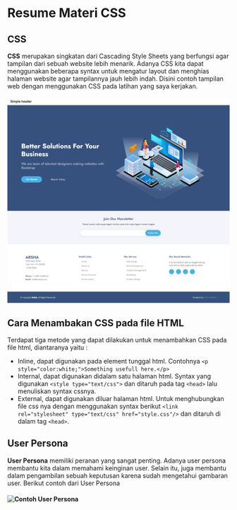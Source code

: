 # Resume Materi CSS

## CSS 
**CSS** merupakan singkatan dari Cascading Style Sheets yang berfungsi agar tampilan dari sebuah website lebih menarik. Adanya CSS kita dapat menggunakan beberapa syntax untuk mengatur layout dan menghias halaman website agar tampilannya jauh lebih indah. Disini contoh tampilan web dengan menggunakan CSS pada latihan yang saya kerjakan. 
#### ![LandingPage](https://github.com/dhiasfa/react_dhia-asyifa-s/blob/main/08_CSS/Screenshoot/LandingPage.png?raw=true) 
## Cara Menambakan CSS pada file HTML 
Terdapat tiga metode yang dapat dilakukan untuk menambahkan CSS pada file html, diantaranya yaitu :
- Inline, dapat digunakan pada element tunggal html. Contohnya `<p style="color:white;">Something usefull here.</p>` 
- Internal, dapat digunakan didalam satu halaman html. Syntax yang digunakan `<style type="text/css">`  dan ditaruh pada tag `<head>` lalu menuliskan syntax cssnya.
- External, dapat digunakan diluar halaman html. Untuk menghubungkan file css nya dengan menggunakan  syntax berikut `<link rel="stylesheet" type="text/css" href="style.css"/>` dan ditaruh di dalam tag `<head>`. 

## User Persona
**User Persona** memiliki peranan yang sangat penting. Adanya user persona membantu kita dalam memahami keinginan user. Selain itu, juga membantu dalam pengambilan sebuah keputusan karena sudah mengetahui gambaran user. Berikut contoh dari User Persona 

#### ![Contoh User Persona](https://miro.medium.com/max/1400/1*ab-uqixEd8hvca836SSKYA.png) 
